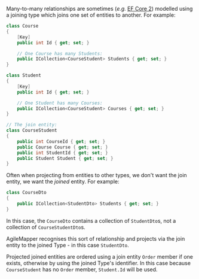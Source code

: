 Many-to-many relationships are sometimes (_e.g._ [EF Core 2](https://www.learnentityframeworkcore.com/configuration/many-to-many-relationship-configuration)) modelled using a joining type which joins one set of entities to another. For example:

```C#
class Course
{
    [Key]
    public int Id { get; set; }

    // One Course has many Students:
    public ICollection<CourseStudent> Students { get; set; }
}

class Student
{
    [Key]
    public int Id { get; set; }

    // One Student has many Courses:
    public ICollection<CourseStudent> Courses { get; set; }
}

// The join entity:
class CourseStudent
{
    public int CourseId { get; set; }
    public Course Course { get; set; }
    public int StudentId { get; set; }
    public Student Student { get; set; }
}
```

Often when projecting from entities to other types, we don't want the join entity, we want the _joined_ entity. For example:

```C#
class CourseDto
{
    public ICollection<StudentDto> Students { get; set; }
}
```

In this case, the `CourseDto` contains a collection of `StudentDto`s, not a collection of `CourseStudentDto`s.

AgileMapper recognises this sort of relationship and projects via the join entity to the joined Type - in this case `StudentDto`.

Projected joined entities are ordered using a join entity `Order` member if one exists, otherwise by using the joined Type's identifier. In this case because `CourseStudent` has no `Order` member, `Student.Id` will be used.